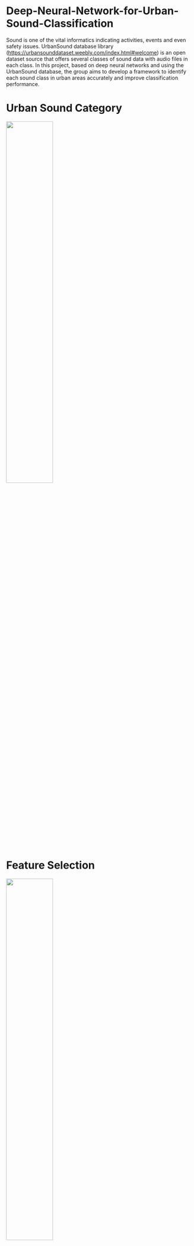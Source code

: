 # Deep-Neural-Network-for-Urban-Sound-Classification
Sound is one of the vital informatics indicating activities, events and even safety issues. UrbanSound database library (https://urbansounddataset.weebly.com/index.html#welcome) is an open dataset source that offers several classes of sound data with audio files in each class. In this project, based on deep neural networks and using the UrbanSound database, the group aims to develop a framework to identify each sound class in urban areas accurately and improve classification performance. 

# Urban Sound Category
<img src="https://raw.githubusercontent.com/wbz596/img/master/Picture1.png?token=ALIMGIGS2HME327X4COEITC7IGUXY" width="50%" height="50%">

# Feature Selection
<img src="https://raw.githubusercontent.com/wbz596/img/master/Picture2.png?token=ALIMGIA6EJOAFHFFR3O5H3S7IGUFQ" width="50%" height="50%">
<img src="https://raw.githubusercontent.com/wbz596/img/master/Picture3.png?token=ALIMGIBYIRLS4XDMKOVK7JK7IGUIS" width="50%" height="50%">

# Methods
1. Our idea is to apply multilayer neural network using Tensorflow in Python to classify each sound clip into a different category. 

2. To determine configuration parameters required by neural network model, such as the number of hidden layers, the number of hidden units in each layer, learning rate and training epochs, we do perform multiple runs and guide our hyperparameters search according to the performance of F measure.

3. Experiments show that two layers neural network with 60 hidden units in each layer works well for the 4 main classes of urban sound. For the 8 sub-classes, we use two layers neural network with 100 hidden units in each layer. 10000 training epochs and 0.01 learning rate can guarantee that a good convergence is reached within acceptable time. For non-linearity, we used tanh in the first hidden layer and sigmoid function in the second layer.
# Experiment
1. We used batch gradient descent optimizer, which means weight vectors are updated once after taking all samples into account. 

2. To do multiple runs, we randomly selected around 70% of the whole dataset as our training data for each run. The cost curve can be calculated for each ru
3.Confusion matrix is calculated to describe the performance of the classifier on a set of test data for which the true values are known. We normalize the confusion matrix so that it contains only numbers between 0 and 1. The diagonal elements of the normalized confusion matrix represent the number of points for which the predicted label is equal to the true label, while off-diagonal elements are those that are mislabeled by the classifier.
